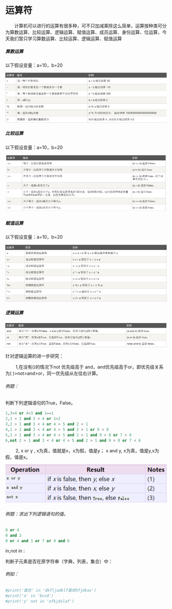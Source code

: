 运算符
=======

　　计算机可以进行的运算有很多种，可不只加减乘除这么简单，运算按种类可分为算数运算、比较运算、逻辑运算、赋值运算、成员运算、身份运算、位运算，今天我们暂只学习算数运算、比较运算、逻辑运算、赋值运算

##### 算数运算

以下假设变量：a=10，b=20

![](https://github.com/wopincm/python/blob/master/%E7%AC%AC%E4%B8%80%E7%AB%A0/images/988316-20170918164114681-450791355.png)  

##### 比较运算

以下假设变量：a=10，b=20

![](https://github.com/wopincm/python/blob/master/%E7%AC%AC%E4%B8%80%E7%AB%A0/images/988316-20170918164140775-1955239387.png) 

##### 赋值运算

以下假设变量：a=10，b=20

![](https://github.com/wopincm/python/blob/master/%E7%AC%AC%E4%B8%80%E7%AB%A0/images/988316-20170918164210728-1331769834.png) 

##### 逻辑运算

![](https://github.com/wopincm/python/blob/master/%E7%AC%AC%E4%B8%80%E7%AB%A0/images/988316-20170918164226540-2018438327.png) 

针对逻辑运算的进一步研究：

　　  1,在没有()的情况下not 优先级高于 and，and优先级高于or，即优先级关系为( )>not>and>or，同一优先级从左往右计算。

###### 例题：

判断下列逻辑语句的True，False。

```python
1,3>4 or 4<3 and 1==1
2,1 < 2 and 3 < 4 or 1>2 
3,2 > 1 and 3 < 4 or 4 > 5 and 2 < 1
4,1 > 2 and 3 < 4 or 4 > 5 and 2 > 1 or 9 < 8
5,1 > 1 and 3 < 4 or 4 > 5 and 2 > 1 and 9 > 8 or 7 < 6
6,not 2 > 1 and 3 < 4 or 4 > 5 and 2 > 1 and 9 > 8 or 7 < 6
```

　　    2,  x or y , x为真，值就是x，x为假，值是y；
            x and y, x为真，值是y,x为假，值是x。

![](https://github.com/wopincm/python/blob/master/%E7%AC%AC%E4%B8%80%E7%AB%A0/images/988316-20170918155316712-501488538.png) 

###### 例题：求出下列逻辑语句的值。

```python
8 or 4
0 and 3
0 or 4 and 3 or 7 or 9 and 6
```

in,not in :

判断子元素是否在原字符串（字典，列表，集合）中：

###### 例如：

```python
#print('喜欢' in 'dkfljadklf喜欢hfjdkas')
#print('a' in 'bcvd')
#print('y' not in 'ofkjdslaf')
```




